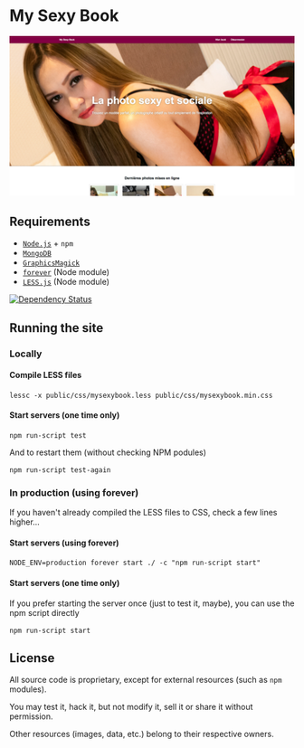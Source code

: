 # My Sexy Book

![Home page — FR](public/img/screenshots/home-desktop.png)

## Requirements

* [`Node.js`](nodejs.org) + `npm`
* [`MongoDB`](https://www.mongodb.org/)
* [`GraphicsMagick`](http://www.graphicsmagick.org/)
* [`forever`](https://github.com/foreverjs/forever) (Node module)
* [`LESS.js`](http://lesscss.org/) (Node module)

[![Dependency Status](https://www.versioneye.com/user/projects/5566d82b6138360018270100/badge.svg?style=flat)](https://www.versioneye.com/user/projects/5566d82b6138360018270100)

## Running the site

### Locally

#### Compile LESS files

```
lessc -x public/css/mysexybook.less public/css/mysexybook.min.css
```
#### Start servers (one time only)

```
npm run-script test
```

And to restart them (without checking NPM podules)

```
npm run-script test-again
```

### In production (using forever)

If you haven't already compiled the LESS files to CSS, check a few lines higher…

#### Start servers (using forever)

```
NODE_ENV=production forever start ./ -c "npm run-script start"
```

#### Start servers (one time only)

If you prefer starting the server once (just to test it, maybe), you can use the npm script directly

```
npm run-script start
```

## License

All source code is proprietary, except for external resources (such as `npm` modules).

You may test it, hack it, but not modify it, sell it or share it without permission.

Other resources (images, data, etc.) belong to their respective owners.